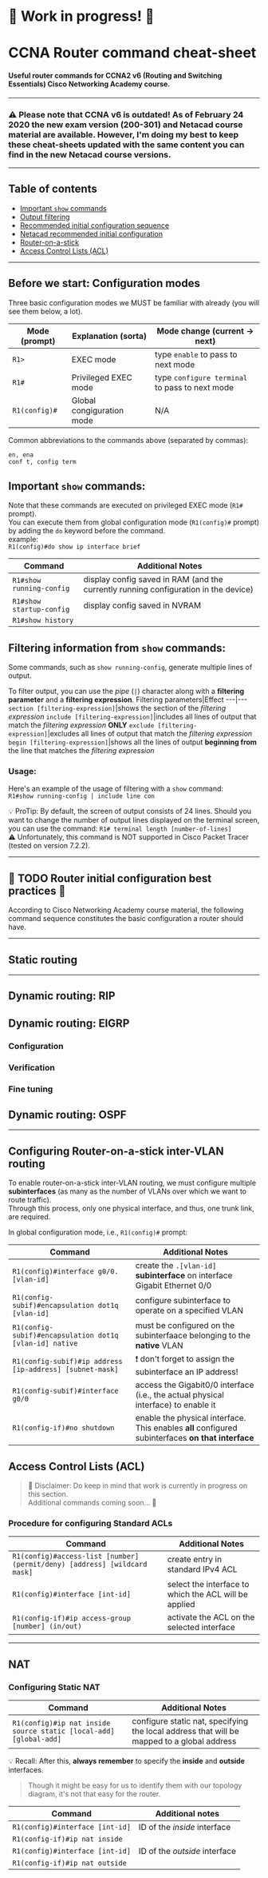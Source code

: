 # :construction: Work in progress! :construction:

# CCNA Router command cheat-sheet
#### Useful router commands for CCNA2 v6 (Routing and Switching Essentials) Cisco Networking Academy course.
---
### :warning: Please note that CCNA v6 is outdated! As of February 24 2020 the new exam version (200-301) and Netacad course material are available.  However, I'm doing my best to keep these cheat-sheets updated with the same content you can find in the new Netacad course versions.
---
## Table of contents

- [Important ``show`` commands](#important-show-commands)
- [Output filtering](#filtering-information-from-show)
- [Recommended initial configuration sequence](#a-basic-initial-device-configuration-recommended)
- [Netacad recommended initial configuration]()
- [Router-on-a-stick](#configuring-Router-on-a-stick-inter-VLAN-routing)
- [Access Control Lists (ACL)](#access-control-lists-(acl))

---
## Before we start: Configuration modes
Three basic configuration modes we MUST be familiar with already (you will see them below, a lot).  

Mode (prompt)|Explanation (sorta)|Mode change (current -> next)
---|---|---
``R1>``|EXEC mode|type ``enable`` to pass to next mode
``R1#``|Privileged EXEC mode|type ``configure terminal`` to pass to next mode
``R1(config)#``|Global congiguration mode|N/A

Common abbreviations to the commands above (separated by commas):
```
en, ena
conf t, config term
```

## Important ``show`` commands:
Note that these commands are executed on privileged EXEC mode (``R1#`` prompt).  
You can execute them from global configuration mode (``R1(config)#`` prompt) by adding the ``do`` keyword before the command.  
example:  
``R1(config)#do show ip interface brief``  

Command|Additional Notes
---|---
``R1#show running-config``|display config saved in RAM (and the currently running configuration in the device)
``R1#show startup-config``|display config saved in NVRAM
``R1#show history``|

## Filtering information from ``show`` commands:
Some commands, such as ``show running-config``, generate multiple lines of output.  

To filter output, you can use the *pipe* (``|``) character along with a **filtering parameter** and a **filtering expression**.
Filtering parameters|Effect
---|---
``section [filtering-expression]``|shows the section of the _filtering expression_
``include [filtering-expression]``|includes all lines of output that match the _filtering expression_ **ONLY**
``exclude [filtering-expression]``|excludes all lines of output that match the _filtering expression_
``begin [filtering-expression]``|shows all the lines of output **beginning from** the line that matches the _filtering expression_

### Usage:
Here's an example of the usage of filtering with a ``show`` command:  
``R1#show running-config | include line con``

:bulb: ProTip: By default, the screen of output consists of 24 lines. Should you want to change the number of output lines displayed on the terminal screen, you can use the command: ``R1# terminal length [number-of-lines]``  
:warning: Unfortunately, this command is NOT supported in Cisco Packet Tracer (tested on version 7.2.2).

---


## :construction: TODO Router initial configuration best practices :construction:
According to Cisco Networking Academy course material, the following command sequence constitutes the basic configuration a router should have.

---
## Static routing

---
## Dynamic routing: RIP

## Dynamic routing: EIGRP

### Configuration

### Verification

### Fine tuning

## Dynamic routing: OSPF

---
## Configuring Router-on-a-stick inter-VLAN routing

To enable router-on-a-stick inter-VLAN routing, we must configure multiple **subinterfaces** (as many as the number of VLANs over which we want to route traffic).  
Through this process, only one physical interface, and thus, one trunk link, are required.  

In global configuration mode, i.e., ``R1(config)#`` prompt:

Command|Additional Notes
---|---
``R1(config)#interface g0/0.[vlan-id]``|create the ``.[vlan-id]`` **subinterface** on interface Gigabit Ethernet 0/0
``R1(config-subif)#encapsulation dot1q [vlan-id]``|configure subinterface to operate on a specified VLAN
``R1(config-subif)#encapsulation dot1q [vlan-id] native``|must be configured on the subinterfaace belonging to the **native** VLAN
``R1(config-subif)#ip address [ip-address] [subnet-mask]``|:exclamation: don't forget to assign the subinterface an IP address!
``R1(config-subif)#interface g0/0``|access the Gigabit0/0 interface (i.e., the actual physical interface) to enable it
``R1(config-if)#no shutdown``|enable the physical interface. This enables **all** configured subinterfaces **on that interface**

## Access Control Lists (ACL)
> :construction: Disclaimer: Do keep in mind that work is currently in progress on this section.  
Additional commands coming soon... :construction:

### Procedure for configuring Standard ACLs

Command|Additional Notes
---|---
``R1(config)#access-list [number] (permit/deny) [address] [wildcard mask]``|create entry in standard IPv4 ACL
``R1(config)#interface [int-id]``|select the interface to which the ACL will be applied
``R1(config-if)#ip access-group [number] (in/out)``|activate the ACL on the selected interface

---
## NAT

### Configuring Static NAT
Command|Additional Notes
---|---
``R1(config)#ip nat inside source static [local-add] [global-add]``|configure static nat, specifying the local address that will be mapped to a global address

:bulb: Recall: After this, **always remember** to specify the **inside** and **outside** interfaces.  
>Though it might be easy for us to identify them with our topology diagram, it's not that easy for the router.

Command|Additional notes
---|---
``R1(config)#interface [int-id]``|ID of the _inside_ interface
``R1(config-if)#ip nat inside``|
``R1(config)#interface [int-id]``|ID of the _outside_ interface
``R1(config-if)#ip nat outside``|

